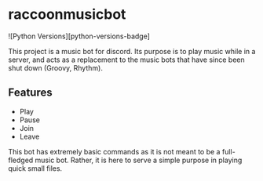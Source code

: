 # raccoonmusicbot
![Python Versions][python-versions-badge]

This project is a music bot for discord. Its purpose is to play music while in a server, and acts as a replacement to the music bots that have since been shut down (Groovy, Rhythm).

## Features
- Play
- Pause
- Join
- Leave

This bot has extremely basic commands as it is not meant to be a full-fledged music bot. Rather, it is here to serve a simple purpose in playing quick small files.
